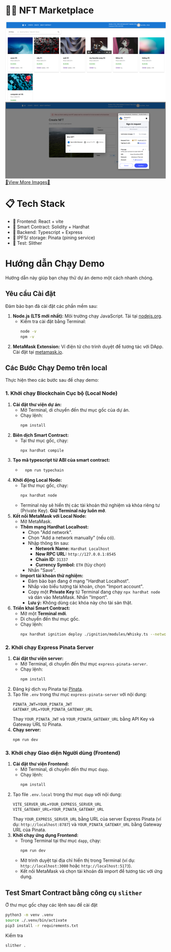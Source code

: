 # ⛓️‍💥 NFT Marketplace 

![Home](./images/nft-marketplace-001.png)
![Mint](./images/nft-marketplace-006.png)
[🫸View More Images🫷](./images/)
# 📋 Tech Stack
- 🧩 Frontend: React + vite
- 🧩 Smart Contract: Solidity + Hardhat
- 🧩 Backend: Typescript + Express
- 🧩 IPFS/ storage: Pinata (pining service)
- 🧩 Test: Slither

# Hướng dẫn Chạy Demo
Hướng dẫn này giúp bạn chạy thử dự án demo một cách nhanh chóng.

## Yêu cầu Cài đặt

Đảm bảo bạn đã cài đặt các phần mềm sau:

1.  **Node.js (LTS mới nhất):** Môi trường chạy JavaScript. Tải tại [nodejs.org](https://nodejs.org/).
    * Kiểm tra cài đặt bằng Terminal:
        ```bash
        node -v
        npm -v
        ```
2.  **MetaMask Extension:** Ví điện tử cho trình duyệt để tương tác với DApp. Cài đặt tại [metamask.io](https://metamask.io/).

## Các Bước Chạy Demo trên local

Thực hiện theo các bước sau để chạy demo:

### 1. Khởi chạy Blockchain Cục bộ (Local Node)

1.  **Cài đặt thư viện dự án:**
    * Mở Terminal, di chuyển đến thư mục gốc của dự án.
    * Chạy lệnh:
        ```bash
        npm install
        ```
2.  **Biên dịch Smart Contract:**
    * Tại thư mục gốc, chạy:
        ```bash
        npx hardhat compile
        ``` 
3.  **Tạo mã typescript từ ABI của smart contract:**
    * ```bash
        npm run typechain
        ```
3.  **Khởi động Local Node:**
    * Tại thư mục gốc, chạy:
        ```bash
        npx hardhat node
        ```
    * Terminal này sẽ hiển thị các tài khoản thử nghiệm và khóa riêng tư (Private Key). **Giữ Terminal này luôn mở**.
4.  **Kết nối MetaMask với Local Node:**
    * Mở MetaMask.
    * **Thêm mạng Hardhat Localhost:**
        * Chọn "Add network".
        * Chọn "Add a network manually" (nếu có).
        * Nhập thông tin sau:
            * **Network Name:** `Hardhat Localhost`
            * **New RPC URL:** `http://127.0.0.1:8545`
            * **Chain ID:** `31337`
            * **Currency Symbol:** `ETH` (tùy chọn)
        * Nhấn "Save".
    * **Import tài khoản thử nghiệm:**
        * Đảm bảo bạn đang ở mạng "Hardhat Localhost".
        * Nhấp vào biểu tượng tài khoản, chọn "Import account".
        * Copy một **Private Key** từ Terminal đang chạy `npx hardhat node` và dán vào MetaMask. Nhấn "Import".
        * **Lưu ý:** Không dùng các khóa này cho tài sản thật.
5.  **Triển khai Smart Contract:**
    * Mở một **Terminal mới**.
    * Di chuyển đến thư mục gốc.
    * Chạy lệnh:
        ```bash
        npx hardhat ignition deploy ./ignition/modules/Whisky.ts --network localhost
        ```

### 2. Khởi chạy Express Pinata Server

1.  **Cài đặt thư viện server:**
    * Mở Terminal, di chuyển đến thư mục `express-pinata-server`.
    * Chạy lệnh:
        ```bash
        npm install
        ```
2.  Đăng ký dịch vụ Pinata tại [Pinata](https://pinata.cloud/).
3.  Tạo file `.env` trong thư mục `express-pinata-server` với nội dung:
    ```
    PINATA_JWT=YOUR_PINATA_JWT
    GATEWAY_URL=YOUR_PINATA_GATEWAY_URL
    ```
    Thay `YOUR_PINATA_JWT` và `YOUR_PINATA_GATEWAY_URL` bằng API Key và Gateway URL từ Pinata.
4.  **Chạy server:**
    ```bash
    npm run dev
    ```

### 3. Khởi chạy Giao diện Người dùng (Frontend)

1.  **Cài đặt thư viện Frontend:**
    * Mở Terminal, di chuyển đến thư mục `dapp`.
    * Chạy lệnh:
        ```bash
        npm install
        ```
2.  Tạo file `.env.local` trong thư mục `dapp` với nội dung:
    ```
    VITE_SERVER_URL=YOUR_EXPRESS_SERVER_URL
    VITE_GATEWAY_URL=YOUR_PINATA_GATEWAY_URL
    ```
    Thay `YOUR_EXPRESS_SERVER_URL` bằng URL của server Express Pinata (ví dụ: `http://localhost:8787`) và `YOUR_PINATA_GATEWAY_URL` bằng Gateway URL của Pinata.
3.  **Khởi chạy ứng dụng Frontend:**
    * Trong Terminal tại thư mục `dapp`, chạy:
        ```bash
        npm run dev
        ```
    * Mở trình duyệt tại địa chỉ hiển thị trong Terminal (ví dụ: `http://localhost:3000` hoặc `http://localhost:5173`).
    * Kết nối MetaMask và chọn tài khoản đã import để tương tác với ứng dụng.

## Test Smart Contract bằng công cụ `slither`
Ở thư mục gốc chạy các lệnh sau để cài đặt
```bash
python3 -m venv .venv
source ./.venv/bin/activate 
pip3 install -r requirements.txt
```
Kiểm tra
```bash
slither .
```
